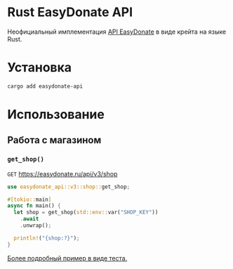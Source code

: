# Rust EasyDonate API

Неофициальный имплементация [API EasyDonate](https://docs.easydonate.ru/) в виде крейта на языке Rust.

# Установка
```bash
cargo add easydonate-api
```

# Использование
## Работа с магазином
### ``get_shop()``
``GET`` https://easydonate.ru/api/v3/shop

```rs
use easydonate_api::v3::shop::get_shop;

#[tokio::main]
async fn main() {
  let shop = get_shop(std::env::var("SHOP_KEY"))
    .await
    .unwrap();

  println!("{shop:?}");
}
```

[Более подробный пример в виде теста.](./src/tests/shop.rs)